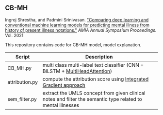 ## CB-MH

Ingroj Shrestha, and Padmini Srinivasan. ["Comparing deep learning and conventional machine learning models for predicting mental illness from history of present illness notations."](https://pubmed.ncbi.nlm.nih.gov/35308915/) *AMIA Annual Symposium Proceedings*. Vol. 2021

This repository contains code for CB-MH model, model explanation.

|Script|Description|
| ------------- | ------------- |
| CB_MH.py | multi class multi-label text classifier (CNN + BiLSTM + [MultiHeadAttention](https://arxiv.org/abs/1706.03762)) |
| attribution.py | compute the attribution score using [Integrated Gradient approach](https://arxiv.org/abs/1703.01365)|
| sem_filter.py | extract the UMLS concept from given clinical notes and filter the semantic type related to mental illnesses |
